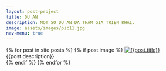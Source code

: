 ```yaml
---
layout: post-project
title: DU AN
description: MOT SO DU AN DA THAM GIA TRIEN KHAI.
image: assets/images/pic11.jpg
nav-menu: true
---
```

<section id="photos">
<div class="row-no-gutters">
    {% for post in site.posts %}
		{% if post.image %}
		<a href="{{site.baseurl}}{{post.url}}" class="portfolio-box">
		  <img src="{{site.baseurl}}/assets/images/thumbs/{{ post.title }}/{{ post.image }}" alt="{{post.title}}">	
		</a>
		<div class="container">
			<!-- <h4>{{post.title}}</h4> -->
			{{post.description}}
		</div>
		{% endif %}  
   {% endfor %}
</div>
</div>

<script src="{{site.baseurl}}/js/photo-grid.js"></script>
